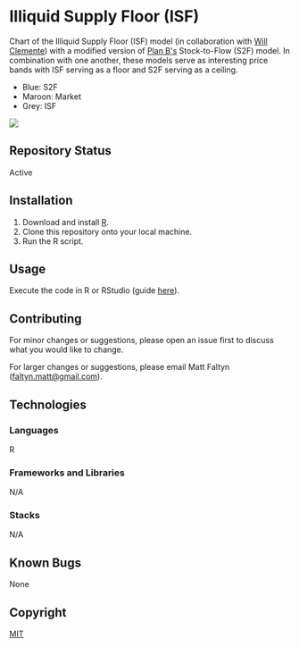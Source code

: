 # Illiquid Supply Floor (ISF)

Chart of the Illiquid Supply Floor (ISF) model (in collaboration with [Will Clemente](https://twitter.com/WClementeIII)) with a modified version of [Plan B's](https://twitter.com/100trillionUSD) Stock-to-Flow (S2F) model. In combination with one another, these models serve as interesting price bands with ISF serving as a floor and S2F serving as a ceiling. 

- Blue: S2F
- Maroon: Market
- Grey: ISF

![](https://github.com/MattFaltyn/Illiquid-Stock-to-Flow/blob/main/IS2F)

## Repository Status
Active

## Installation
1. Download and install [R](https://www.r-project.org/).
2. Clone this repository onto your local machine.
3. Run the R script. 

## Usage
Execute the code in R or RStudio (guide [here](https://support.rstudio.com/hc/en-us/articles/200484448-Editing-and-Executing-Code)).

## Contributing

For minor changes or suggestions, please open an issue first to discuss what you would like to change. 

For larger changes or suggestions, please email Matt Faltyn (faltyn.matt@gmail.com). 

## Technologies

### Languages
R

### Frameworks and Libraries
N/A

### Stacks 
N/A

## Known Bugs
None

## Copyright
[MIT](https://choosealicense.com/licenses/mit/)
